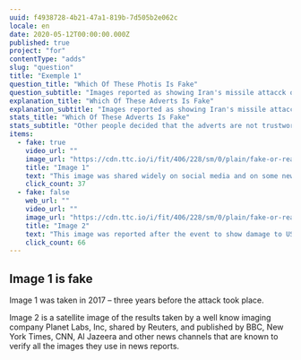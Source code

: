```yaml
---
uuid: f4938728-4b21-47a1-819b-7d505b2e062c
locale: en
date: 2020-05-12T00:00:00.000Z
published: true
project: "for"
contentType: "adds"
slug: "question"
title: "Exemple 1"
question_title: "Which Of These Photis Is Fake"
question_subtitle: "Images reported as showing Iran's missile attacck on a US base in Iraq on 7 Jan 2020 "
explanation_title: "Which Of These Adverts Is Fake"
explanation_subtitle: "Images reported as showing Iran's missile attacck on a US base in Iraq on 7 Jan 2020 "
stats_title: "Which Of These Adverts Is Fake"
stats_subtitle: "Other people decided that the adverts are not trustworthy"
items:
  - fake: true
    video_url: ""
    image_url: "https://cdn.ttc.io/i/fit/406/228/sm/0/plain/fake-or-real-news-edition/q3_1.jpg"
    title: "Image 1"
    text: "This image was shared widely on social media and on some new channels"
    click_count: 37
  - fake: false
    web_url: ""
    video_url: ""
    image_url: "https://cdn.ttc.io/i/fit/406/228/sm/0/plain/fake-or-real-news-edition/q3_2.jpg"
    title: "Image 2"
    text: "This image was reported after the event to show damage to US bases as a result of the attack."
    click_count: 66
---
```

## Image 1 is fake

 Image 1 was taken in 2017 – three years before the attack took place.</p>

Image 2 is a satellite image of the results taken by a well know imaging company Planet Labs, Inc, shared by Reuters, and published by BBC, New York Times, CNN, Al Jazeera and other news channels that are known to verify all the images they use in news reports.